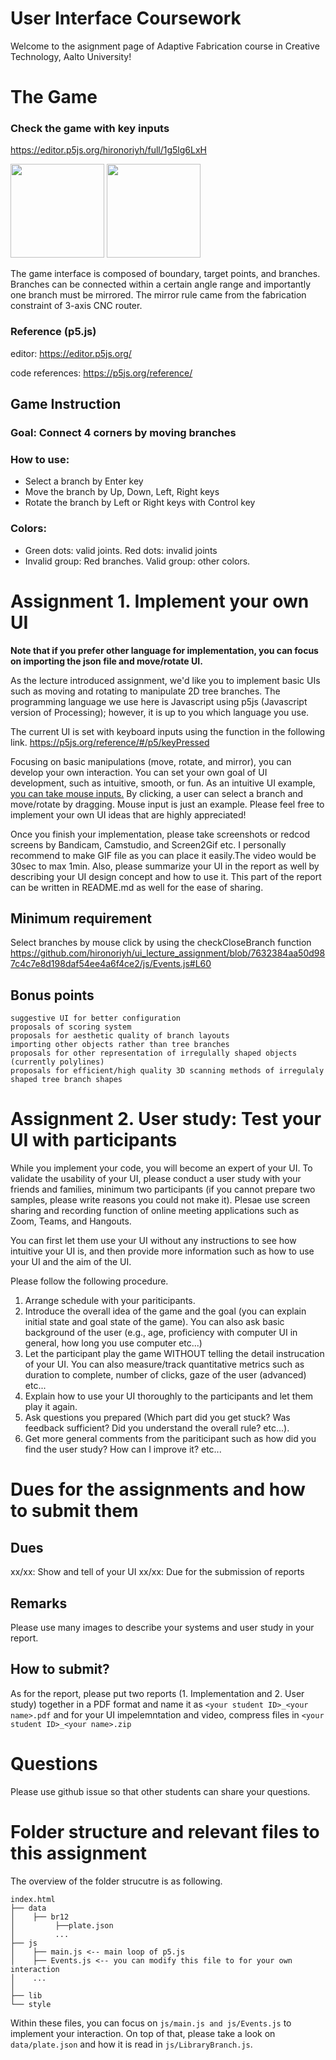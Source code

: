 User Interface Coursework
============================
Welcome to the asignment page of Adaptive Fabrication course in Creative Technology, Aalto University!

# The Game
### Check the game with key inputs
<!-- https://hironoriyh.github.io/ -->
https://editor.p5js.org/hironoriyh/full/1g5lg6LxH


<p float="left">
  <img src="branchconnect_small.gif" height="150" />
  <img src="complete_and_invalids.png" height="150" />
</p>

<!-- ![](branchconnect_small.gif) ![](complete_and_invalids.png) -->

The game interface is composed of boundary, target points, and branches.
Branches can be connected within a certain angle range and importantly one branch must be mirrored. The mirror rule came from the fabrication constraint of 3-axis CNC router. 

### Reference (p5.js)
editor: https://editor.p5js.org/ 

code references: https://p5js.org/reference/

## Game Instruction
### Goal: Connect 4 corners by moving branches 
### How to use:  
- Select a branch by Enter key
- Move the branch by Up, Down, Left, Right keys 
- Rotate the branch by Left or Right keys with Control key 
### Colors: 
- Green dots: valid joints. Red dots: invalid joints
- Invalid group: Red branches. Valid group: other colors.

# Assignment 1. Implement your own UI
**Note that if you prefer other language for implementation, you can focus on importing the json file and move/rotate UI.**

As the lecture introduced assignment, we'd like you to implement basic UIs such as moving and rotating to manipulate 2D tree branches. The programming language we use here is  Javascript using p5js (Javascript version of Processing); however, it is up to you which language you use. 

The current UI is set with keyboard inputs using the function in the following link.
https://p5js.org/reference/#/p5/keyPressed 

Focusing on basic manipulations (move, rotate, and mirror), you can develop your own interaction. You can set your own goal of UI development, such as intuitive, smooth, or fun. As an intuitive UI example, [you can take mouse inputs.](https://github.com/hironoriyh/ui_lecture_assignment/blob/9f2d841e5770d647dd21f749755b51c29332cd30/js/Events.js#L38) By clicking, a user can select a branch and move/rotate by dragging. Mouse input is just an example. Please feel free to implement your own UI ideas that are highly appreciated!

Once you finish your implementation, please take screenshots or redcod screens by Bandicam, Camstudio, and Screen2Gif etc. I personally recommend to make GIF file as you can place it easily.The video would be 30sec to max 1min. Also, please summarize your UI in the report as well by describing your UI design concept and how to use it. This part of the report can be written in README.md as well for the ease of sharing.


## Minimum requirement
Select branches by mouse click by using the checkCloseBranch function https://github.com/hironoriyh/ui_lecture_assignment/blob/7632384aa50d987c4c7e8d198daf54ee4a6f4ce2/js/Events.js#L60

## Bonus points
    suggestive UI for better configuration
    proposals of scoring system
    proposals for aesthetic quality of branch layouts
    importing other objects rather than tree branches
    proposals for other representation of irregulally shaped objects (currently polylines)
    proposals for efficient/high quality 3D scanning methods of irregulaly shaped tree branch shapes 


# Assignment 2. User study: Test your UI with participants
While you implement your code, you will become an expert of your UI. To validate the usability of your UI, please conduct a user study with your friends and families, minimum two participants (if you cannot prepare two samples, please write reasons you could not make it). Plesae use screen sharing and recording function of online meeting applications such as Zoom, Teams, and Hangouts.


You can first let them use your UI without any instructions to see how intuitive your UI is, and then provide more information such as how to use your UI and the aim of the UI. 

Please follow the following procedure.
1. Arrange schedule with your pariticipants.
2. Introduce the overall idea of the game and the goal (you can explain initial state and goal state of the game). You can also ask basic background of the user (e.g., age, proficiency with computer UI in general, how long you use computer etc...)
3. Let the participant play the game WITHOUT telling the detail instrucation of your UI. You can also measure/track quantitative metrics such as duration to complete, number of clicks, gaze of the user (advanced) etc...  
4. Explain how to use your UI thoroughly to the participants and let them play it again.
5. Ask questions you prepared (Which part did you get stuck? Was feedback sufficient? Did you understand the overall rule? etc...). 
6. Get more general comments from the pariticipant such as how did you find the user study? How can I improve it? etc...



<!-- Please measure the duration for completing the game to see how smooth your UI is. Please summarize findings during user study including interviews. The questions of the interview could be - how intuitive was it and where did you get stuck? - Any comment for improving the UI? -->


# Dues for the assignments and how to submit them
## Dues
  xx/xx: Show and tell of your UI
  xx/xx: Due for the submission of reports
  
## Remarks
Please use many images to describe your systems and user study in your report.

## How to submit?
As for the report, please put two reports (1. Implementation and 2. User study) together in a PDF format and name it as ```<your student ID>_<your name>.pdf```
and for your UI impelemntation and video, compress files in ```<your student ID>_<your name>.zip```


# Questions
Please use github issue so that other students can share your questions. 

# Folder structure and relevant files to this assignment
The overview of the folder strucutre is as following. 
```
index.html
├── data
│    ├── br12
│         ├──plate.json
│         ...
├── js
│    ├── main.js <-- main loop of p5.js
│    ├── Events.js <-- you can modify this file to for your own interaction
│    ...
│
├── lib   
└── style
```
Within these files, you can focus on ```js/main.js and js/Events.js``` to implement your interaction. On top of that, please take a look on ```data/plate.json``` and how it is read in ```js/LibraryBranch.js```. 

